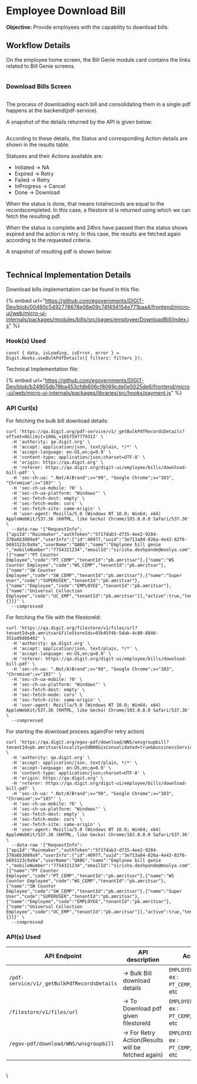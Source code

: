 # Employee Download Bill

**Objective:** Provide employees with the capability to download bills.

## Workflow Details

On the employee home screen, the Bill Genie module card contains the links related to Bill Genie screens.

<figure><img src="../../../../../.gitbook/assets/image (558).png" alt=""><figcaption></figcaption></figure>

### **Download Bills Screen** <a href="#download-bills-screen" id="download-bills-screen"></a>

<figure><img src="../../../../../.gitbook/assets/image (569).png" alt=""><figcaption></figcaption></figure>

The process of downloading each bill and consolidating them in a single pdf happens at the backend(pdf-service).

A snapshot of the details returned by the API is given below:

<figure><img src="../../../../../.gitbook/assets/image (285).png" alt=""><figcaption></figcaption></figure>

According to these details, the Status and corresponding Action details are shown in the results table.

Statuses and their Actions available are:

* Initiated → NA
* Expired → Retry
* Failed → Retry
* InProgress → Cancel
* Done → Download

When the status is done, that means totalrecords are equal to the recordscompleted. In this case, a filestore id is returned using which we can fetch the resulting pdf.

When the status is complete and 24hrs have passed then the status shows expired and the action is retry. In this case, the results are fetched again according to the requested criteria.

&#x20;A snapshot of resulting pdf is shown below:

<figure><img src="../../../../../.gitbook/assets/image (486).png" alt=""><figcaption></figcaption></figure>

## **Technical Implementation Details** <a href="#technical-implementation-details" id="technical-implementation-details"></a>

Download bills implementation can be found in this file:

{% embed url="https://github.com/egovernments/DIGIT-Dev/blob/00460c5492778678e06e09c74f494154e771baa4/frontend/micro-ui/web/micro-ui-internals/packages/modules/bills/src/pages/employee/DownloadBill/index.js" %}

### **Hook(s) Used**

```
const { data, isLoading, isError, error } = Digit.Hooks.useBulkPdfDetails({ filters: filters });
```

Technical Implementation file:

{% embed url="https://github.com/egovernments/DIGIT-Dev/blob/b24905db78ba453cfdb606cf8069cde0e5025de6/frontend/micro-ui/web/micro-ui-internals/packages/libraries/src/hooks/payment.js" %}

### **API Curl(s)** <a href="#api-curl-s" id="api-curl-s"></a>

For fetching the bulk bill download details:

```
curl 'https://qa.digit.org/pdf-service/v1/_getBulkPdfRecordsDetails?offset=0&limit=100&_=1657597779312' \
  -H 'authority: qa.digit.org' \
  -H 'accept: application/json, text/plain, */*' \
  -H 'accept-language: en-US,en;q=0.9' \
  -H 'content-type: application/json;charset=UTF-8' \
  -H 'origin: https://qa.digit.org' \
  -H 'referer: https://qa.digit.org/digit-ui/employee/bills/download-bill-pdf' \
  -H 'sec-ch-ua: ".Not/A)Brand";v="99", "Google Chrome";v="103", "Chromium";v="103"' \
  -H 'sec-ch-ua-mobile: ?0' \
  -H 'sec-ch-ua-platform: "Windows"' \
  -H 'sec-fetch-dest: empty' \
  -H 'sec-fetch-mode: cors' \
  -H 'sec-fetch-site: same-origin' \
  -H 'user-agent: Mozilla/5.0 (Windows NT 10.0; Win64; x64) AppleWebKit/537.36 (KHTML, like Gecko) Chrome/103.0.0.0 Safari/537.36' \
  --data-raw '{"RequestInfo":{"apiId":"Rainmaker","authToken":"5f17dab3-d735-4ee2-9284-378a6b3009a9","userInfo":{"id":40977,"uuid":"3e713a84-826a-4e43-82f6-b693123c9a9a","userName":"QABG","name":"Emplyoee bill genie ","mobileNumber":"7754321234","emailId":"sirisha.deshpande@moolya.com","locale":null,"type":"EMPLOYEE","roles":[{"name":"PT Counter Employee","code":"PT_CEMP","tenantId":"pb.amritsar"},{"name":"WS Counter Employee","code":"WS_CEMP","tenantId":"pb.amritsar"},{"name":"SW Counter Employee","code":"SW_CEMP","tenantId":"pb.amritsar"},{"name":"Super User","code":"SUPERUSER","tenantId":"pb.amritsar"},{"name":"Employee","code":"EMPLOYEE","tenantId":"pb.amritsar"},{"name":"Universal Collection Employee","code":"UC_EMP","tenantId":"pb.amritsar"}],"active":true,"tenantId":"pb.amritsar","permanentCity":null},"msgId":"1657597779312|en_IN","plainAccessRequest":{}}}' \
  --compressed
```

For fetching the file with the filestoreId:

```
curl 'https://qa.digit.org/filestore/v1/files/url?tenantId=pb.amritsar&fileStoreIds=03b45f4b-5dab-4c80-8846-351ad9d86402' \
  -H 'authority: qa.digit.org' \
  -H 'accept: application/json, text/plain, */*' \
  -H 'accept-language: en-US,en;q=0.9' \
  -H 'referer: https://qa.digit.org/digit-ui/employee/bills/download-bill-pdf' \
  -H 'sec-ch-ua: ".Not/A)Brand";v="99", "Google Chrome";v="103", "Chromium";v="103"' \
  -H 'sec-ch-ua-mobile: ?0' \
  -H 'sec-ch-ua-platform: "Windows"' \
  -H 'sec-fetch-dest: empty' \
  -H 'sec-fetch-mode: cors' \
  -H 'sec-fetch-site: same-origin' \
  -H 'user-agent: Mozilla/5.0 (Windows NT 10.0; Win64; x64) AppleWebKit/537.36 (KHTML, like Gecko) Chrome/103.0.0.0 Safari/537.36' \
  --compressed
```

For starting the download process again(For retry action)

```
curl 'https://qa.digit.org/egov-pdf/download/WNS/wnsgroupbill?tenantId=pb.amritsar&locality=SUN08&isConsolidated=true&bussinessService=WS&_=1657597872651' \
  -H 'authority: qa.digit.org' \
  -H 'accept: application/json, text/plain, */*' \
  -H 'accept-language: en-US,en;q=0.9' \
  -H 'content-type: application/json;charset=UTF-8' \
  -H 'origin: https://qa.digit.org' \
  -H 'referer: https://qa.digit.org/digit-ui/employee/bills/download-bill-pdf' \
  -H 'sec-ch-ua: ".Not/A)Brand";v="99", "Google Chrome";v="103", "Chromium";v="103"' \
  -H 'sec-ch-ua-mobile: ?0' \
  -H 'sec-ch-ua-platform: "Windows"' \
  -H 'sec-fetch-dest: empty' \
  -H 'sec-fetch-mode: cors' \
  -H 'sec-fetch-site: same-origin' \
  -H 'user-agent: Mozilla/5.0 (Windows NT 10.0; Win64; x64) AppleWebKit/537.36 (KHTML, like Gecko) Chrome/103.0.0.0 Safari/537.36' \
  --data-raw '{"RequestInfo":{"apiId":"Rainmaker","authToken":"5f17dab3-d735-4ee2-9284-378a6b3009a9","userInfo":{"id":40977,"uuid":"3e713a84-826a-4e43-82f6-b693123c9a9a","userName":"QABG","name":"Emplyoee bill genie ","mobileNumber":"7754321234","emailId":"sirisha.deshpande@moolya.com","locale":null,"type":"EMPLOYEE","roles":[{"name":"PT Counter Employee","code":"PT_CEMP","tenantId":"pb.amritsar"},{"name":"WS Counter Employee","code":"WS_CEMP","tenantId":"pb.amritsar"},{"name":"SW Counter Employee","code":"SW_CEMP","tenantId":"pb.amritsar"},{"name":"Super User","code":"SUPERUSER","tenantId":"pb.amritsar"},{"name":"Employee","code":"EMPLOYEE","tenantId":"pb.amritsar"},{"name":"Universal Collection Employee","code":"UC_EMP","tenantId":"pb.amritsar"}],"active":true,"tenantId":"pb.amritsar","permanentCity":null},"msgId":"1657597872650|en_IN","plainAccessRequest":{}}}' \
  --compressed
```

### **API(s) Used**

| **API Endpoint**                            | **API description**                               | **Access Roles**                                              |
| ------------------------------------------- | ------------------------------------------------- | ------------------------------------------------------------- |
| `/pdf-service/v1/_getBulkPdfRecordsDetails` | → Bulk Bill download details                      | `EMPLOYEE`, CEMP roles ex : `PT_CEMP`,`WS_CEMP`,`SW_CEMP` etc |
| `/filestore/v1/files/url`                   | → To Download pdf given filestoreId               | `EMPLOYEE`, CEMP roles ex : `PT_CEMP`,`WS_CEMP`,`SW_CEMP` etc |
| `/egov-pdf/download/WNS/wnsgroupbill`       | → For Retry Action(Results will be fetched again) | `EMPLOYEE`, CEMP roles ex : `PT_CEMP`,`WS_CEMP`,`SW_CEMP` etc |

\
\
